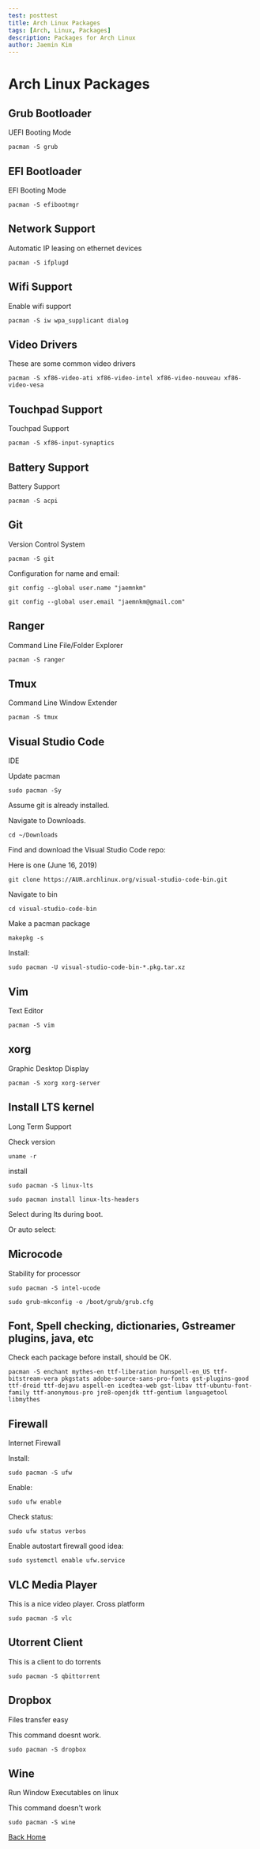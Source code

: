 ```yaml
---
test: posttest
title: Arch Linux Packages
tags: [Arch, Linux, Packages]
description: Packages for Arch Linux
author: Jaemin Kim
--- 
```


# Arch Linux Packages

## Grub Bootloader
UEFI Booting Mode

	pacman -S grub

## EFI Bootloader
EFI Booting Mode

	pacman -S efibootmgr

## Network Support
Automatic IP leasing on ethernet devices

	pacman -S ifplugd

## Wifi Support
Enable wifi support

	pacman -S iw wpa_supplicant dialog

## Video Drivers
These are some common video drivers

	pacman -S xf86-video-ati xf86-video-intel xf86-video-nouveau xf86-video-vesa

## Touchpad Support
Touchpad Support

	pacman -S xf86-input-synaptics

## Battery Support
Battery Support

	pacman -S acpi

## Git
Version Control System

	pacman -S git

Configuration for name and email:

	git config --global user.name "jaemnkm"

	git config --global user.email "jaemnkm@gmail.com"

## Ranger
Command Line File/Folder Explorer

	pacman -S ranger

## Tmux
Command Line Window Extender

	pacman -S tmux

## Visual Studio Code
IDE

Update pacman

	sudo pacman -Sy

Assume git is already installed.

Navigate to Downloads.

	cd ~/Downloads

Find and download the Visual Studio Code repo:

Here is one (June 16, 2019)

	git clone https://AUR.archlinux.org/visual-studio-code-bin.git

Navigate to bin

	cd visual-studio-code-bin

Make a pacman package

	makepkg -s

Install:

	sudo pacman -U visual-studio-code-bin-*.pkg.tar.xz

## Vim
Text Editor

	pacman -S vim

## xorg
Graphic Desktop Display

	pacman -S xorg xorg-server

## Install LTS kernel
Long Term Support

Check version

	uname -r

install

	sudo pacman -S linux-lts

	sudo pacman install linux-lts-headers

Select during lts during boot.

Or auto select:

## Microcode
Stability for processor

	sudo pacman -S intel-ucode

	sudo grub-mkconfig -o /boot/grub/grub.cfg

## Font, Spell checking, dictionaries, Gstreamer plugins, java, etc
Check each package before install, should be OK.

	pacman -S enchant mythes-en ttf-liberation hunspell-en_US ttf-bitstream-vera pkgstats adobe-source-sans-pro-fonts gst-plugins-good ttf-droid ttf-dejavu aspell-en icedtea-web gst-libav ttf-ubuntu-font-family ttf-anonymous-pro jre8-openjdk ttf-gentium languagetool libmythes

## Firewall
Internet Firewall

Install:

	sudo pacman -S ufw

Enable:

	sudo ufw enable

Check status:

	sudo ufw status verbos

Enable autostart firewall good idea:

	sudo systemctl enable ufw.service

## VLC Media Player
This is a nice video player. Cross platform

	sudo pacman -S vlc

## Utorrent Client
This is a client to do torrents

	sudo pacman -S qbittorrent

## Dropbox
Files transfer easy

This command doesnt work.

	sudo pacman -S dropbox

## Wine
Run Window Executables on linux

This command doesn't work

	sudo pacman -S wine

[Back Home](https://jaemnkm.github.io/jekyll-now/)
